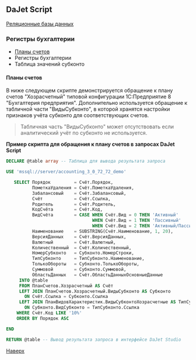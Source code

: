 ## DaJet Script

[Реляционные базы данных](https://github.com/zhichkin/dajet/tree/main/doc/dajet-script/databases/README.md)

### Регистры бухгалтерии

- [Планы счетов](#планы-счетов)
- Регистры бухгалтерии
- Таблица значений субконто

#### Планы счетов

В ниже следующем скрипте демонстрируется обращение к плану счетов "Хозрасчетный" типовой конфигурации 1С:Предприятие 8 "Бухгалтерия предприятия". Дополнительно используется обращение к табличной части "ВидыСубконто", в которой хранятся настройки признаков учёта субконто для соответствующих счетов.

> Табличная часть "ВидыСубконто" может отсутствовать если аналитический учёт по субконто не используется.

**Пример скрипта для обращения к плану счетов в запросах DaJet Script**

```SQL
DECLARE @table array -- Таблица для вывода результата запроса

USE 'mssql://server/accounting_3_0_72_72_demo'

   SELECT Порядок         = Счёт.Порядок,
          ПометкаУдаления = Счёт.ПометкаУдаления,
          Забалансовый    = Счёт.Забалансовый,
          Счёт            = Счёт.Ссылка,
          Родитель        = Счёт.Родитель,
          КодСчёта        = Счёт.Код,
          ВидСчёта        = CASE WHEN Счёт.Вид = 0 THEN 'Активный'
                                 WHEN Счёт.Вид = 1 THEN 'Пассивный'
                                 WHEN Счёт.Вид = 2 THEN 'Активный/Пассивный' END,
          Наименование    = SUBSTRING(Счёт.Наименование, 1, 20),
          ВерсияДанных    = Счёт.ВерсияДанных,
          Валютный        = Счёт.Валютный,
          Количественный  = Счёт.Количественный,
          НомерСубконто   = Субконто.НомерСтроки,
          ТипСубконто     = ТипСубконто.Наименование,
          ТолькоОбороты   = Субконто.ТолькоОбороты,
          Суммовой        = Субконто.Суммовой,
          ОбластьДанных   = Счёт.ОбластьДанныхОсновныеДанные
     INTO @table
     FROM ПланСчетов.Хозрасчетный AS Счёт
     LEFT JOIN ПланСчетов.Хозрасчетный.ВидыСубконто AS Субконто
       ON Счёт.Ссылка = Субконто.Ссылка
     LEFT JOIN ПланВидовХарактеристик.ВидыСубконтоХозрасчетные AS ТипСубконто
       ON Субконто.ВидСубконто = ТипСубконто.Ссылка
    WHERE Счёт.Код LIKE '10%'
    ORDER BY Порядок ASC

END

RETURN @table -- Вывод результата запроса в интерфейсе DaJet Studio
```

[Наверх](#регистры-бухгалтерии)
